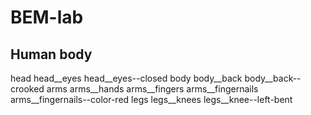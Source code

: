 # BEM-lab
## Human body

head
head__eyes
head__eyes--closed
body
body__back
body__back--crooked
arms
arms__hands
arms__fingers
arms__fingernails
arms__fingernails--color-red
legs
legs__knees
legs__knee--left-bent